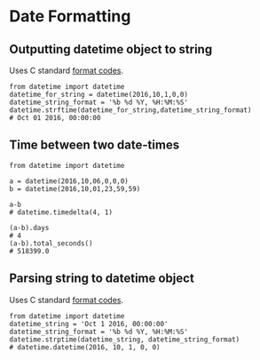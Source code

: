 # Date Formatting



## Outputting datetime object to string


Uses C standard [format codes](http://web.archive.org/web/20170816205725/https://docs.python.org/2/library/datetime.html#strftime-strptime-behavior).

```
from datetime import datetime
datetime_for_string = datetime(2016,10,1,0,0)
datetime_string_format = '%b %d %Y, %H:%M:%S'
datetime.strftime(datetime_for_string,datetime_string_format)
# Oct 01 2016, 00:00:00

```



## Time between two date-times


```
from datetime import datetime

a = datetime(2016,10,06,0,0,0)
b = datetime(2016,10,01,23,59,59)

a-b 
# datetime.timedelta(4, 1)

(a-b).days
# 4
(a-b).total_seconds()
# 518399.0

```



## Parsing string to datetime object


Uses C standard [format codes](http://web.archive.org/web/20170816205725/https://docs.python.org/2/library/datetime.html#strftime-strptime-behavior).

```
from datetime import datetime
datetime_string = 'Oct 1 2016, 00:00:00'
datetime_string_format = '%b %d %Y, %H:%M:%S'
datetime.strptime(datetime_string, datetime_string_format)
# datetime.datetime(2016, 10, 1, 0, 0)

```

